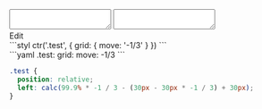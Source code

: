 <div data-size="125" class="code-cont" data-example="right">
    <div class="code">
        <div class="code-wrap">
            <textarea id="stylus"></textarea>
            <textarea id="css"></textarea>
            <div class="edit-code">
                <span>Edit</span>
            </div>
        </div>
    </div>
</div>


<div data-size="125" data-examples="stylus"></div>
```styl
ctr('.test', {
  grid: {
    move: '-1/3'
  }
})
```

<div data-size="125" data-examples="yaml"></div>
```yaml
.test:
  grid:
    move: -1/3
```

```css
.test {
  position: relative;
  left: calc(99.9% * -1 / 3 - (30px - 30px * -1 / 3) + 30px);
}
```
<div class="cf"></div>
